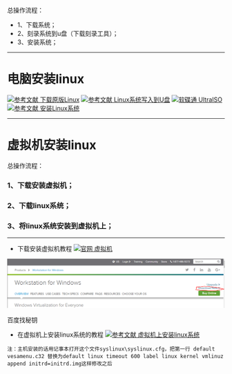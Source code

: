 总操作流程：
- 1、下载系统；
- 2、刻录系统到u盘（下载刻录工具）；
- 3、安装系统；

----------

# 电脑安装linux
[![](https://img.shields.io/badge/参考文献-下载原版Linux-yellow.svg "参考文献 下载原版Linux")](http://jingyan.baidu.com/article/6dad5075cd4e6ca123e36e31.html)
[![](https://img.shields.io/badge/参考文献-Linux系统写入到U盘-yellow.svg "参考文献 Linux系统写入到U盘")](http://www.xitongzhijia.net/xtjc/20140721/24235.html)
[![](https://img.shields.io/badge/软碟通-UltraISO-green.svg "软碟通 UltraISO")](https://pan.baidu.com/s/1j7yMyQ5vtVECE3FIa90-vA)
[![](https://img.shields.io/badge/参考文献-安装Linux系统-yellow.svg "参考文献 安装Linux系统")](http://www.osyunwei.com/archives/2307.html)


----------

# 虚拟机安装linux
总操作流程：
### 1、下载安装虚拟机；
### 2、下载linux系统；
### 3、将linux系统安装到虚拟机上；

----------
- 下载安装虚拟机教程
[![](https://img.shields.io/badge/官网-虚拟机-red.svg "官网 虚拟机")](http://www.vmware.com/products/workstation/)

![](image/2-1.png)

百度找秘钥


- 在虚拟机上安装linux系统的教程
[![](https://img.shields.io/badge/参考文献-虚拟机上安装linux系统-yellow.svg "参考文献 虚拟机上安装linux系统")](http://jingyan.baidu.com/article/a948d651484fba0a2dcd2e15.html)

`注：主机安装的话用记事本打开这个文件syslinux\syslinux.cfg，把第一行 default vesamenu.c32 替换为default linux timeout 600 label linux kernel vmlinuz append initrd=initrd.img这样修改之后`

